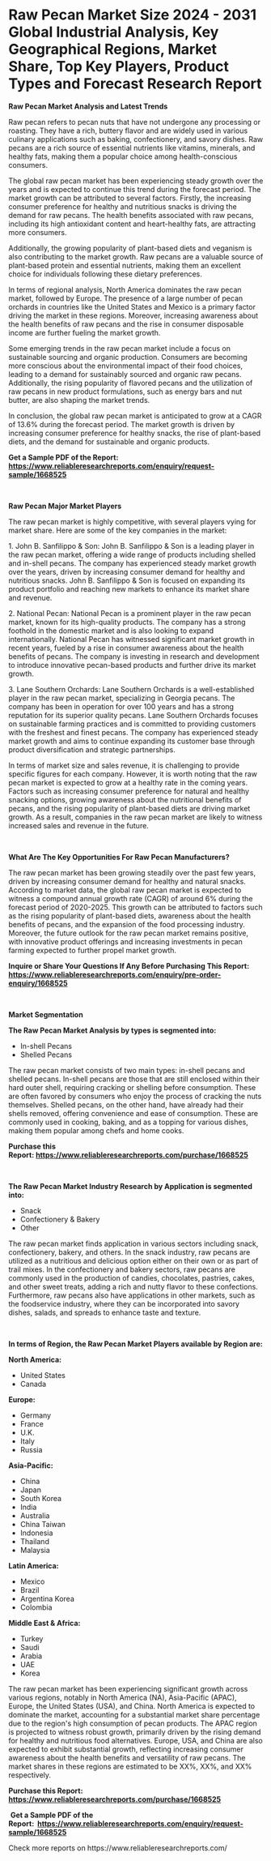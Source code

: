 <p><h1>Raw Pecan Market Size 2024 - 2031 Global Industrial Analysis, Key Geographical Regions, Market Share, Top Key Players, Product Types and Forecast Research Report</h1></p><p><strong>Raw Pecan Market Analysis and Latest Trends</strong></p>
<p><p>Raw pecan refers to pecan nuts that have not undergone any processing or roasting. They have a rich, buttery flavor and are widely used in various culinary applications such as baking, confectionery, and savory dishes. Raw pecans are a rich source of essential nutrients like vitamins, minerals, and healthy fats, making them a popular choice among health-conscious consumers.</p><p>The global raw pecan market has been experiencing steady growth over the years and is expected to continue this trend during the forecast period. The market growth can be attributed to several factors. Firstly, the increasing consumer preference for healthy and nutritious snacks is driving the demand for raw pecans. The health benefits associated with raw pecans, including its high antioxidant content and heart-healthy fats, are attracting more consumers.</p><p>Additionally, the growing popularity of plant-based diets and veganism is also contributing to the market growth. Raw pecans are a valuable source of plant-based protein and essential nutrients, making them an excellent choice for individuals following these dietary preferences.</p><p>In terms of regional analysis, North America dominates the raw pecan market, followed by Europe. The presence of a large number of pecan orchards in countries like the United States and Mexico is a primary factor driving the market in these regions. Moreover, increasing awareness about the health benefits of raw pecans and the rise in consumer disposable income are further fueling the market growth.</p><p>Some emerging trends in the raw pecan market include a focus on sustainable sourcing and organic production. Consumers are becoming more conscious about the environmental impact of their food choices, leading to a demand for sustainably sourced and organic raw pecans. Additionally, the rising popularity of flavored pecans and the utilization of raw pecans in new product formulations, such as energy bars and nut butter, are also shaping the market trends.</p><p>In conclusion, the global raw pecan market is anticipated to grow at a CAGR of 13.6% during the forecast period. The market growth is driven by increasing consumer preference for healthy snacks, the rise of plant-based diets, and the demand for sustainable and organic products.</p></p>
<p><strong>Get a Sample PDF of the Report:&nbsp; <a href="https://www.reliableresearchreports.com/enquiry/request-sample/1668525">https://www.reliableresearchreports.com/enquiry/request-sample/1668525</a></strong></p>
<p>&nbsp;</p>
<p><strong>Raw Pecan Major Market Players</strong></p>
<p><p>The raw pecan market is highly competitive, with several players vying for market share. Here are some of the key companies in the market:</p><p>1. John B. Sanfilippo & Son: John B. Sanfilippo & Son is a leading player in the raw pecan market, offering a wide range of products including shelled and in-shell pecans. The company has experienced steady market growth over the years, driven by increasing consumer demand for healthy and nutritious snacks. John B. Sanfilippo & Son is focused on expanding its product portfolio and reaching new markets to enhance its market share and revenue.</p><p>2. National Pecan: National Pecan is a prominent player in the raw pecan market, known for its high-quality products. The company has a strong foothold in the domestic market and is also looking to expand internationally. National Pecan has witnessed significant market growth in recent years, fueled by a rise in consumer awareness about the health benefits of pecans. The company is investing in research and development to introduce innovative pecan-based products and further drive its market growth.</p><p>3. Lane Southern Orchards: Lane Southern Orchards is a well-established player in the raw pecan market, specializing in Georgia pecans. The company has been in operation for over 100 years and has a strong reputation for its superior quality pecans. Lane Southern Orchards focuses on sustainable farming practices and is committed to providing customers with the freshest and finest pecans. The company has experienced steady market growth and aims to continue expanding its customer base through product diversification and strategic partnerships.</p><p>In terms of market size and sales revenue, it is challenging to provide specific figures for each company. However, it is worth noting that the raw pecan market is expected to grow at a healthy rate in the coming years. Factors such as increasing consumer preference for natural and healthy snacking options, growing awareness about the nutritional benefits of pecans, and the rising popularity of plant-based diets are driving market growth. As a result, companies in the raw pecan market are likely to witness increased sales and revenue in the future.</p></p>
<p>&nbsp;</p>
<p><strong>What Are The Key Opportunities For Raw Pecan Manufacturers?</strong></p>
<p><p>The raw pecan market has been growing steadily over the past few years, driven by increasing consumer demand for healthy and natural snacks. According to market data, the global raw pecan market is expected to witness a compound annual growth rate (CAGR) of around 6% during the forecast period of 2020-2025. This growth can be attributed to factors such as the rising popularity of plant-based diets, awareness about the health benefits of pecans, and the expansion of the food processing industry. Moreover, the future outlook for the raw pecan market remains positive, with innovative product offerings and increasing investments in pecan farming expected to further propel market growth.</p></p>
<p><strong>Inquire or Share Your Questions If Any Before Purchasing This Report: <a href="https://www.reliableresearchreports.com/enquiry/pre-order-enquiry/1668525">https://www.reliableresearchreports.com/enquiry/pre-order-enquiry/1668525</a></strong></p>
<p>&nbsp;</p>
<p><strong>Market Segmentation</strong></p>
<p><strong>The Raw Pecan Market Analysis by types is segmented into:</strong></p>
<p><ul><li>In-shell Pecans</li><li>Shelled Pecans</li></ul></p>
<p><p>The raw pecan market consists of two main types: in-shell pecans and shelled pecans. In-shell pecans are those that are still enclosed within their hard outer shell, requiring cracking or shelling before consumption. These are often favored by consumers who enjoy the process of cracking the nuts themselves. Shelled pecans, on the other hand, have already had their shells removed, offering convenience and ease of consumption. These are commonly used in cooking, baking, and as a topping for various dishes, making them popular among chefs and home cooks.</p></p>
<p><strong>Purchase this Report:&nbsp;<a href="https://www.reliableresearchreports.com/purchase/1668525">https://www.reliableresearchreports.com/purchase/1668525</a></strong></p>
<p>&nbsp;</p>
<p><strong>The Raw Pecan Market Industry Research by Application is segmented into:</strong></p>
<p><ul><li>Snack</li><li>Confectionery & Bakery</li><li>Other</li></ul></p>
<p><p>The raw pecan market finds application in various sectors including snack, confectionery, bakery, and others. In the snack industry, raw pecans are utilized as a nutritious and delicious option either on their own or as part of trail mixes. In the confectionery and bakery sectors, raw pecans are commonly used in the production of candies, chocolates, pastries, cakes, and other sweet treats, adding a rich and nutty flavor to these confections. Furthermore, raw pecans also have applications in other markets, such as the foodservice industry, where they can be incorporated into savory dishes, salads, and spreads to enhance taste and texture.</p></p>
<p>&nbsp;</p>
<p><strong>In terms of Region, the Raw Pecan Market Players available by Region are:</strong></p>
<p>
    <p> <strong> North America: </strong>
        <ul>
            <li>United States</li>
            <li>Canada</li>
        </ul>
        </p> 
    <p> <strong> Europe: </strong>
        <ul>
            <li>Germany</li>
            <li>France</li>
            <li>U.K.</li>
            <li>Italy</li>
            <li>Russia</li>
        </ul>
        </p> 
    <p> <strong> Asia-Pacific: </strong>
        <ul>
            <li>China</li>
            <li>Japan</li>
            <li>South Korea</li>
            <li>India</li>
            <li>Australia</li>
            <li>China Taiwan</li>
            <li>Indonesia</li>
            <li>Thailand</li>
            <li>Malaysia</li>
        </ul>
        </p> 
    <p> <strong> Latin America: </strong>
        <ul>
            <li>Mexico</li>
            <li>Brazil</li>
            <li>Argentina Korea</li>
            <li>Colombia</li>
        </ul>
        </p> 
    <p> <strong> Middle East & Africa: </strong>
        <ul>
            <li>Turkey</li>
            <li>Saudi</li>
            <li>Arabia</li>
            <li>UAE</li>
            <li>Korea</li>
        </ul>
    </p>
    </p>
<p><p>The raw pecan market has been experiencing significant growth across various regions, notably in North America (NA), Asia-Pacific (APAC), Europe, the United States (USA), and China. North America is expected to dominate the market, accounting for a substantial market share percentage due to the region's high consumption of pecan products. The APAC region is projected to witness robust growth, primarily driven by the rising demand for healthy and nutritious food alternatives. Europe, USA, and China are also expected to exhibit substantial growth, reflecting increasing consumer awareness about the health benefits and versatility of raw pecans. The market shares in these regions are estimated to be XX%, XX%, and XX% respectively.</p></p>
<p><strong>Purchase this Report: <a href="https://www.reliableresearchreports.com/purchase/1668525">https://www.reliableresearchreports.com/purchase/1668525</a></strong></p>
<p>&nbsp;<strong>Get a Sample PDF of the Report:&nbsp;&nbsp;<a href="https://www.reliableresearchreports.com/enquiry/request-sample/1668525">https://www.reliableresearchreports.com/enquiry/request-sample/1668525</a></strong></p>
<p><strong></strong></p>
<p>Check more reports on https://www.reliableresearchreports.com/</p>
